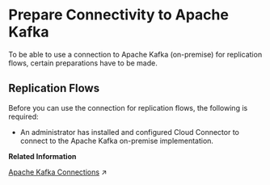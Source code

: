 <!-- loio1483cebf45a242aca94236240d94d2c7 -->

# Prepare Connectivity to Apache Kafka

To be able to use a connection to Apache Kafka \(on-premise\) for replication flows, certain preparations have to be made.



<a name="loio1483cebf45a242aca94236240d94d2c7__section_ixm_3zr_51c"/>

## Replication Flows

Before you can use the connection for replication flows, the following is required:

-   An administrator has installed and configured Cloud Connector to connect to the Apache Kafka on-premise implementation.

**Related Information**  


[Apache Kafka Connections](https://help.sap.com/viewer/9f36ca35bc6145e4acdef6b4d852d560/DEV_CURRENT/en-US/1992c6b7154c4bc080d83c8977382ff4.html "Use the connection to connect to an Apache Kafka cluster.") :arrow_upper_right:

